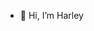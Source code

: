 - 👋 Hi, I’m Harley

<!---
FadedEclipse/FadedEclipse is a ✨ special ✨ repository because its `README.md` (this file) appears on your GitHub profile.
You can click the Preview link to take a look at your changes.
--->

